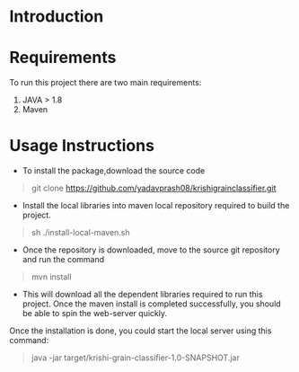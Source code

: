 # Introduction
# Requirements
To run this project there are two main requirements:
1. JAVA > 1.8
2. Maven 
# Usage Instructions

* To install the package,download the source code
> git clone https://github.com/yadavprash08/krishigrainclassifier.git

* Install the local libraries into maven local repository required to build the project.
> sh ./install-local-maven.sh

* Once the repository is downloaded, move to the source git repository and run the command
> mvn install

* This will download all the dependent libraries required to run this project. Once the maven install is completed 
successfully, you should be able to spin the web-server quickly.
 
 Once the installation is done, you could start the local server using this command:

> java -jar target/krishi-grain-classifier-1.0-SNAPSHOT.jar


